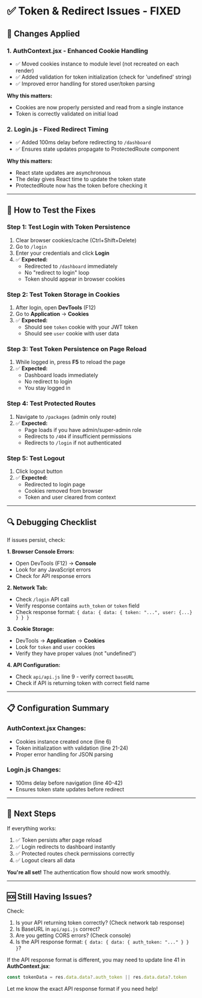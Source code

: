 # ✅ Token & Redirect Issues - FIXED

## 🔧 Changes Applied

### 1. **AuthContext.jsx** - Enhanced Cookie Handling
- ✅ Moved cookies instance to module level (not recreated on each render)
- ✅ Added validation for token initialization (check for 'undefined' string)
- ✅ Improved error handling for stored user/token parsing

**Why this matters:** 
- Cookies are now properly persisted and read from a single instance
- Token is correctly validated on initial load

### 2. **Login.js** - Fixed Redirect Timing
- ✅ Added 100ms delay before redirecting to `/dashboard`
- ✅ Ensures state updates propagate to ProtectedRoute component

**Why this matters:**
- React state updates are asynchronous
- The delay gives React time to update the token state
- ProtectedRoute now has the token before checking it

---

## 🧪 How to Test the Fixes

### **Step 1: Test Login with Token Persistence**
1. Clear browser cookies/cache (Ctrl+Shift+Delete)
2. Go to `/login`
3. Enter your credentials and click **Login**
4. ✅ **Expected:** 
   - Redirected to `/dashboard` immediately
   - No "redirect to login" loop
   - Token should appear in browser cookies

### **Step 2: Test Token Storage in Cookies**
1. After login, open **DevTools** (F12)
2. Go to **Application** → **Cookies**
3. ✅ **Expected:**
   - Should see `token` cookie with your JWT token
   - Should see `user` cookie with user data

### **Step 3: Test Token Persistence on Page Reload**
1. While logged in, press **F5** to reload the page
2. ✅ **Expected:**
   - Dashboard loads immediately
   - No redirect to login
   - You stay logged in

### **Step 4: Test Protected Routes**
1. Navigate to `/packages` (admin only route)
2. ✅ **Expected:**
   - Page loads if you have admin/super-admin role
   - Redirects to `/404` if insufficient permissions
   - Redirects to `/login` if not authenticated

### **Step 5: Test Logout**
1. Click logout button
2. ✅ **Expected:**
   - Redirected to login page
   - Cookies removed from browser
   - Token and user cleared from context

---

## 🔍 Debugging Checklist

If issues persist, check:

**1. Browser Console Errors:**
- Open DevTools (F12) → **Console**
- Look for any JavaScript errors
- Check for API response errors

**2. Network Tab:**
- Check `/login` API call
- Verify response contains `auth_token` or `token` field
- Check response format: `{ data: { data: { token: "...", user: {...} } } }`

**3. Cookie Storage:**
- DevTools → **Application** → **Cookies**
- Look for `token` and `user` cookies
- Verify they have proper values (not "undefined")

**4. API Configuration:**
- Check `api/api.js` line 9 - verify correct `baseURL`
- Check if API is returning token with correct field name

---

## 📋 Configuration Summary

### **AuthContext.jsx Changes:**
- Cookies instance created once (line 6)
- Token initialization with validation (line 21-24)
- Proper error handling for JSON parsing

### **Login.js Changes:**
- 100ms delay before navigation (line 40-42)
- Ensures token state updates before redirect

---

## 🚀 Next Steps

If everything works:
1. ✅ Token persists after page reload
2. ✅ Login redirects to dashboard instantly
3. ✅ Protected routes check permissions correctly
4. ✅ Logout clears all data

**You're all set!** The authentication flow should now work smoothly.

---

## 🆘 Still Having Issues?

Check:
1. Is your API returning token correctly? (Check network tab response)
2. Is BaseURL in `api/api.js` correct?
3. Are you getting CORS errors? (Check console)
4. Is the API response format: `{ data: { data: { auth_token: "..." } } }`?

If the API response format is different, you may need to update line 41 in **AuthContext.jsx**:
```javascript
const tokenData = res.data.data?.auth_token || res.data.data?.token
```

Let me know the exact API response format if you need help!
